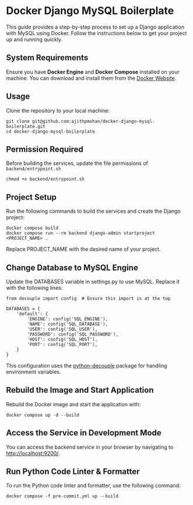 # Docker Django MySQL Boilerplate

This guide provides a step-by-step process to set up a Django application with MySQL using Docker. Follow the instructions below to get your project up and running quickly.

## System Requirements

Ensure you have **Docker Engine** and **Docker Compose** installed on your machine. You can download and install them from the [Docker Website](https://docs.docker.com/get-docker/).

## Usage

Clone the repository to your local machine:

    git clone git@github.com:ajithpmohan/docker-django-mysql-boilerplate.git
    cd docker-django-mysql-boilerplate


## Permission Required

Before building the services, update the file permissions of `backend/entrypoint.sh`

    chmod +x backend/entrypoint.sh

## Project Setup

Run the following commands to build the services and create the Django project:

    docker compose build
    docker compose run --rm backend django-admin startproject <PROJECT_NAME> .

Replace PROJECT_NAME with the desired name of your project.

## Change Database to MySQL Engine

Update the DATABASES variable in settings.py to use MySQL. Replace it with the following lines:

    from decouple import config  # Ensure this import is at the top

    DATABASES = {
        'default': {
            'ENGINE': config('SQL_ENGINE'),
            'NAME': config('SQL_DATABASE'),
            'USER': config('SQL_USER'),
            'PASSWORD': config('SQL_PASSWORD'),
            'HOST': config('SQL_HOST'),
            'PORT': config('SQL_PORT'),
        }
    }

This configuration uses the [python-decouple](https://simpleisbetterthancomplex.com/2015/11/26/package-of-the-week-python-decouple.html) package for handling environment variables.

## Rebuild the Image and Start Application

Rebuild the Docker image and start the application with:

    docker compose up -d --build

## Access the Service in Development Mode

You can access the backend service in your browser by navigating to [http://localhost:9200/](http://localhost:9200/).

## Run Python Code Linter & Formatter

To run the Python code linter and formatter, use the following command:

    docker compose -f pre-commit.yml up --build
